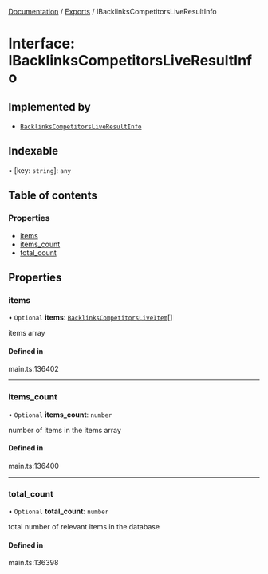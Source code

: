 [Documentation](../README.md) / [Exports](../modules.md) / IBacklinksCompetitorsLiveResultInfo

# Interface: IBacklinksCompetitorsLiveResultInfo

## Implemented by

- [`BacklinksCompetitorsLiveResultInfo`](../classes/BacklinksCompetitorsLiveResultInfo.md)

## Indexable

▪ [key: `string`]: `any`

## Table of contents

### Properties

- [items](IBacklinksCompetitorsLiveResultInfo.md#items)
- [items\_count](IBacklinksCompetitorsLiveResultInfo.md#items_count)
- [total\_count](IBacklinksCompetitorsLiveResultInfo.md#total_count)

## Properties

### items

• `Optional` **items**: [`BacklinksCompetitorsLiveItem`](../classes/BacklinksCompetitorsLiveItem.md)[]

items array

#### Defined in

main.ts:136402

___

### items\_count

• `Optional` **items\_count**: `number`

number of items in the items array

#### Defined in

main.ts:136400

___

### total\_count

• `Optional` **total\_count**: `number`

total number of relevant items in the database

#### Defined in

main.ts:136398
